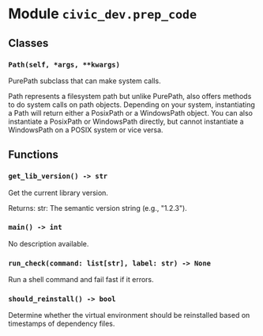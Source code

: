 # Module `civic_dev.prep_code`

## Classes

### `Path(self, *args, **kwargs)`

PurePath subclass that can make system calls.

Path represents a filesystem path but unlike PurePath, also offers
methods to do system calls on path objects. Depending on your system,
instantiating a Path will return either a PosixPath or a WindowsPath
object. You can also instantiate a PosixPath or WindowsPath directly,
but cannot instantiate a WindowsPath on a POSIX system or vice versa.

## Functions

### `get_lib_version() -> str`

Get the current library version.

Returns:
    str: The semantic version string (e.g., "1.2.3").

### `main() -> int`

No description available.

### `run_check(command: list[str], label: str) -> None`

Run a shell command and fail fast if it errors.

### `should_reinstall() -> bool`

Determine whether the virtual environment should be reinstalled
based on timestamps of dependency files.
